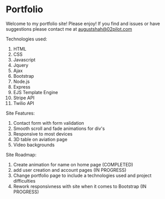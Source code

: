 # Portfolio

Welcome to my portfolio site!
Please enjoy! If you find and issues or have suggestions please contact me at augustshah@02pilot.com

Technologies used: 
1.  HTML
2.  CSS 
3.  Javascript 
4.  Jquery
5.  Ajax
6.  Bootstrap
7.  Node.js
8.  Express 
9.  EJS Template Engine
10. Stripe API
11. Twilio API

Site Features: 
1. Contact form with form validation 
2. Smooth scroll and fade animations for div's
3. Responsive to most devices 
4. 3D table on aviation page 
5. Video backgrounds 

Site Roadmap: 

1. Create animation for name on home page (COMPLETED)
2. add user creation and account pages (IN PROGRESS)
3. Change portfolio page to include a technologies used and project difficulties
4. Rework responsivness with site when it comes to Bootstrap (IN PROGRESS)